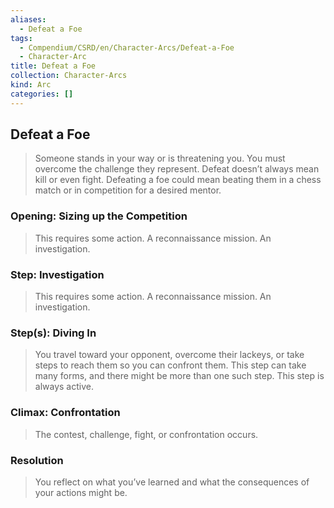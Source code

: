 ```yaml
---
aliases:
  - Defeat a Foe
tags:
  - Compendium/CSRD/en/Character-Arcs/Defeat-a-Foe
  - Character-Arc
title: Defeat a Foe
collection: Character-Arcs
kind: Arc
categories: []
---
```

## Defeat a Foe  
>Someone stands in your way or is threatening you. You must overcome the challenge they represent. Defeat doesn’t always mean kill or even fight. Defeating a foe could mean beating them in a chess match or in competition for a desired mentor.  
  
### Opening: Sizing up the Competition   
>This requires some action. A reconnaissance mission. An investigation.  
### Step: Investigation  
>This requires some action. A reconnaissance mission. An investigation.  
### Step(s): Diving In    
>You travel toward your opponent, overcome their lackeys, or take steps to reach them so you can confront them. This step can take many forms, and there might be more than one such step. This step is always active.  
### Climax: Confrontation   
>The contest, challenge, fight, or confrontation occurs.   
### Resolution   
>You reflect on what you’ve learned and what the consequences of your actions might be.  

